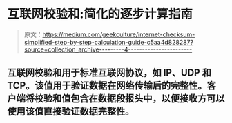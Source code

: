 # 互联网校验和:简化的逐步计算指南

> 原文：<https://medium.com/geekculture/internet-checksum-simplified-step-by-step-calculation-guide-c5aa4d828287?source=collection_archive---------4----------------------->

## 互联网校验和用于标准互联网协议，如 IP、UDP 和 TCP。该值用于验证数据在网络传输后的完整性。客户端将校验和值包含在数据段报头中，以便接收方可以使用该值直接验证数据完整性。
